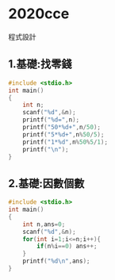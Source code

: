 # 2020cce
程式設計
## 1.基礎:找零錢
```C
#include <stdio.h>
int main()
{
	int n;
	scanf("%d",&n);
	printf("%d=",n);
	printf("50*%d+",n/50);
	printf("5*%d+",n%50/5);
	printf("1*%d",n%50%5/1);
	printf("\n");
}
```
## 2.基礎:因數個數
```C
#include <stdio.h>
int main()
{
	int n,ans=0;
	scanf("%d",&n);
	for(int i=1;i<=n;i++){
		if(n%i==0) ans++; 
	}
	printf("%d\n",ans);
}
```
